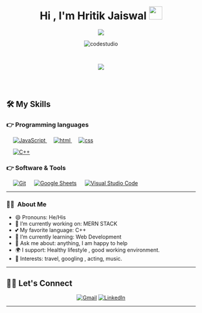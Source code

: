 <h1 align="center">Hi , I'm Hritik Jaiswal <img src="https://media.giphy.com/media/v1.Y2lkPTc5MGI3NjExZ2JwcTY4ZHh3MWZiZWRpZTE2bXBuNjFpamV2ZGo1czBvMmMzMjdpaCZlcD12MV9pbnRlcm5hbF9naWZfYnlfaWQmY3Q9Zw/GYtblmdLnemlO/giphy.gif" width="35"></h1>

<p align="center">
 <a href="https://github.com/fakehrj"><img src="https://readme-typing-svg.herokuapp.com?lines=Computer+Science+Student;Engineer+in+the+making;DS%20|%20Algo%20|%20Web+Dev%20Enthusiast;Always%20learning%20new%20things&center=true&width=500&height=50"></a>
	</p>
 
 <p align="center"> <img src="[https://www.naukri.com/code360/profile/fakehrj]" alt="codestudio" > </p>

 <br>
<p  align="center"> 
<img src="https://media.giphy.com/media/v1.Y2lkPTc5MGI3NjExZDZ4c3JmenI1NWo2MmR5aHhjNnAyMGxxYW16cjJ2NTlkZm92d3Z6MSZlcD12MV9pbnRlcm5hbF9naWZfYnlfaWQmY3Q9Zw/kfZfVqxRQ39Bu/giphy.gif">
</p>
<br>
<br>


## 🛠️ My Skills

### 👉 Programming languages

<p align="left"> 
   &emsp;
  <a href="https://developer.mozilla.org/en-US/docs/Web/JavaScript" target="_blank"> 
     <img  alt="JavaScript" src="https://img.shields.io/badge/JavaScript%20-%23F7DF1E.svg?logo=javascript&logoColor=black">
   </a>
  &emsp;
  <a href="https://www.w3schools.com/html/" target="_blank"> 
    <img alt="html" src="https://img.shields.io/badge/HTML5-E34F26?style=for-the-badge&logo=html5&logoColor=white">
  </a>
   &emsp;
  <a href="https://www.w3schools.com/w3css/defaulT.asp">
    <img alt="css" src="https://img.shields.io/badge/CSS-239120?&style=for-the-badge&logo=css3&logoColor=white"/>
  </a>

  &emsp;
  <a href="https://www.w3schools.com/cpp/" target="_blank"> 
    <img alt="C++" src="https://img.shields.io/badge/C++%20-%2300599C.svg?logo=c%2B%2B&logoColor=white">
  </a> 
</p>

### 👉 Software & Tools
 
<p>
 &emsp;
    <a href="#"><img alt="Git" src="https://img.shields.io/badge/Git%20-%23F05033.svg?logo=git&logoColor=white"></a>
  &emsp;
    <a href="#"><img alt="Google Sheets" src="https://img.shields.io/badge/Google%20Sheets%20-%2334A853.svg?logo=google%20sheets&logoColor=white"></a>
  &emsp;
    <a href="#"><img alt="Visual Studio Code" src="https://img.shields.io/badge/Visual%20Studio%20Code-0078d7.svg?logo=visual-studio-code&logoColor=white"></a>
  &emsp;
</p>
<hr>
<h3> 👩‍🦰 &nbsp;About Me </h3>

- 😄 Pronouns: He/His 
- 🔭 I’m currently working on: MERN STACK
- 💕 My favorite language: C++
- 🌱 I’m currently learning: Web Development
- 💬 Ask me about: anything, I am happy to help
- 🌍 I support: Healthy lifestyle , good working environment.
- 💜 Interests: travel, googling , acting, music.

<hr>

## 🙋‍♀️ Let's Connect
<p align="center">
	<a href="mailto:111rjaiswal@gmail.com"><img src="https://img.shields.io/badge/gmail-%23D14836.svg?&style=for-the-badge&logo=gmail&logoColor=white" alt="Gmail"/></a>
	<a href="https://www.linkedin.com/in/hritik-jaiswal-0886b7254"><img src="https://img.shields.io/badge/linkedin-%230077B5.svg?&style=for-the-badge&logo=linkedin&logoColor=white" alt="LinkedIn"/></a>

   
	
</p>

<hr>

